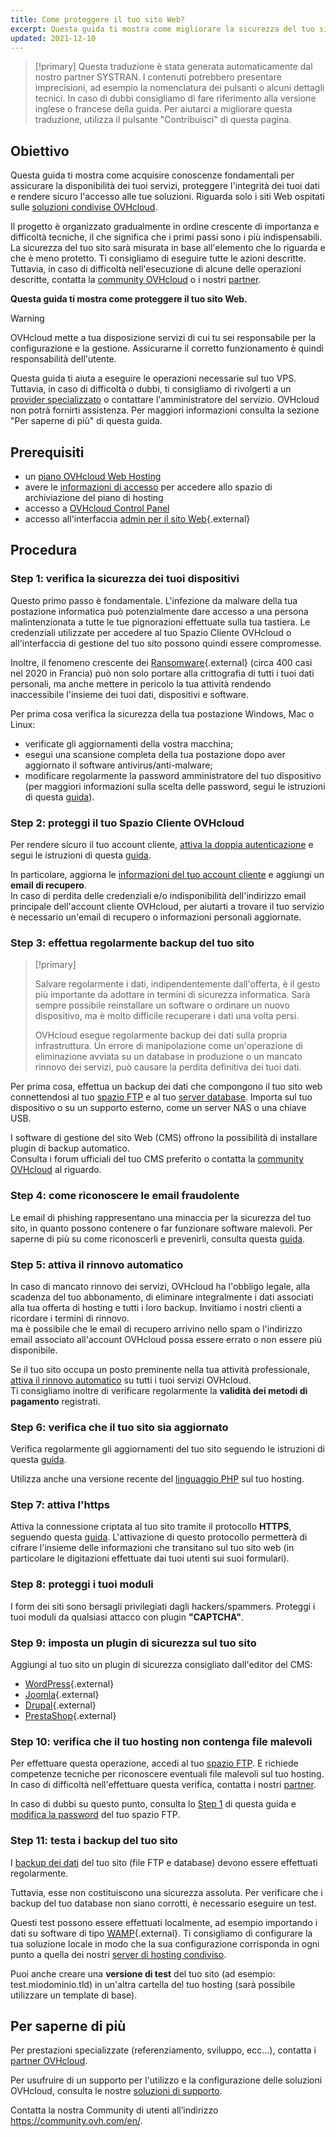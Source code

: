 ```yaml
---
title: Come proteggere il tuo sito Web?
excerpt: Questa guida ti mostra come migliorare la sicurezza del tuo sito Web
updated: 2021-12-10
---
```


> [!primary]
> Questa traduzione è stata generata automaticamente dal nostro partner SYSTRAN. I contenuti potrebbero presentare imprecisioni, ad esempio la nomenclatura dei pulsanti o alcuni dettagli tecnici. In caso di dubbi consigliamo di fare riferimento alla versione inglese o francese della guida. Per aiutarci a migliorare questa traduzione, utilizza il pulsante "Contribuisci" di questa pagina.
>

## Obiettivo

Questa guida ti mostra come acquisire conoscenze fondamentali per assicurare la disponibilità dei tuoi servizi, proteggere l'integrità dei tuoi dati e rendere sicuro l'accesso alle tue soluzioni. Riguarda solo i siti Web ospitati sulle [soluzioni condivise OVHcloud](https://www.ovhcloud.com/it/web-hosting/).

Il progetto è organizzato gradualmente in ordine crescente di importanza e difficoltà tecniche, il che significa che i primi passi sono i più indispensabili. La sicurezza del tuo sito sarà misurata in base all'elemento che lo riguarda e che è meno protetto. Ti consigliamo di eseguire tutte le azioni descritte. Tuttavia, in caso di difficoltà nell'esecuzione di alcune delle operazioni descritte, contatta la [community OVHcloud](https://community.ovh.com/en/) o i nostri [partner](https://partner.ovhcloud.com/it/directory/).

**Questa guida ti mostra come proteggere il tuo sito Web.**

> [!warning]
>
> OVHcloud mette a tua disposizione servizi di cui tu sei responsabile per la configurazione e la gestione. Assicurarne il corretto funzionamento è quindi responsabilità dell'utente.
>
> Questa guida ti aiuta a eseguire le operazioni necessarie sul tuo VPS. Tuttavia, in caso di difficoltà o dubbi, ti consigliamo di rivolgerti a un [provider specializzato](https://partner.ovhcloud.com/it/directory/) o contattare l'amministratore del servizio. OVHcloud non potrà fornirti assistenza. Per maggiori informazioni consulta la sezione "Per saperne di più" di questa guida.
>

## Prerequisiti

- un [piano OVHcloud Web Hosting](https://www.ovhcloud.com/it/web-hosting/)
- avere le [informazioni di accesso](/pages/web/hosting/ftp_connection#step-1-recupera-i-dati-necessari-a-effettuare-laccesso) per accedere allo spazio di archiviazione del piano di hosting
- accesso a [OVHcloud Control Panel](https://www.ovh.com/auth/?action=gotomanager&from=https://www.ovh.it/&ovhSubsidiary=it)
- accesso all'interfaccia [admin per il sito Web](https://codex.wordpress.org/it:Primi_passi_con_WordPress){.external}

## Procedura

### Step 1: verifica la sicurezza dei tuoi dispositivi <a name="local"></a>

Questo primo passo è fondamentale. L'infezione da malware della tua postazione informatica può potenzialmente dare accesso a una persona malintenzionata a tutte le tue pignorazioni effettuate sulla tua tastiera. Le credenziali utilizzate per accedere al tuo Spazio Cliente OVHcloud o all'interfaccia di gestione del tuo sito possono quindi essere compromesse.

Inoltre, il fenomeno crescente dei [Ransomware](https://www.commissariatodips.it/notizie/articolo/campagna-no-more-ransom/index.html){.external} (circa 400 casi nel 2020 in Francia) può non solo portare alla crittografia di tutti i tuoi dati personali, ma anche mettere in pericolo la tua attività rendendo inaccessibile l'insieme dei tuoi dati, dispositivi e software. 

Per prima cosa verifica la sicurezza della tua postazione Windows, Mac o Linux:

- verificate gli aggiornamenti della vostra macchina;
- esegui una scansione completa della tua postazione dopo aver aggiornato il software antivirus/anti-malware;
- modificare regolarmente la password amministratore del tuo dispositivo (per maggiori informazioni sulla scelta delle password, segui le istruzioni di questa [guida](/pages/account/customer/all_about_username#creare-una-password-solida-e-unica)).

### Step 2: proteggi il tuo Spazio Cliente OVHcloud

Per rendere sicuro il tuo account cliente, [attiva la doppia autenticazione](/pages/account_and_service_management/account_information/secure-ovhcloud-account-with-2fa) e segui le istruzioni di questa [guida](/pages/account_and_service_management/account_information/all_about_username).

In particolare, aggiorna le [informazioni del tuo account cliente](/pages/account/customer/all_about_username#modifica-le-tue-informazioni-personali) e aggiungi un **email di recupero**.<br>
In caso di perdita delle credenziali e/o indisponibilità dell'indirizzo email principale dell'account cliente OVHcloud, per aiutarti a trovare il tuo servizio è necessario un'email di recupero o informazioni personali aggiornate.

### Step 3: effettua regolarmente backup del tuo sito <a name="backup"></a>

> [!primary]
>
> Salvare regolarmente i dati, indipendentemente dall'offerta, è il gesto più importante da adottare in termini di sicurezza informatica. Sarà sempre possibile reinstallare un software o ordinare un nuovo dispositivo, ma è molto difficile recuperare i dati una volta persi.
>
> OVHcloud esegue regolarmente backup dei dati sulla propria infrastruttura. Un errore di manipolazione come un'operazione di eliminazione avviata su un database in produzione o un mancato rinnovo dei servizi, può causare la perdita definitiva dei tuoi dati.
>

Per prima cosa, effettua un backup dei dati che compongono il tuo sito web connettendosi al tuo [spazio FTP](/pages/web_cloud/web_hosting/ftp_connection) e al tuo [server database](/pages/web_cloud/web_hosting/sql_database_export). Importa sul tuo dispositivo o su un supporto esterno, come un server NAS o una chiave USB.

I software di gestione del sito Web (CMS) offrono la possibilità di installare plugin di backup automatico.<br>
Consulta i forum ufficiali del tuo CMS preferito o contatta la [community OVHcloud](https://community.ovh.com/en/) al riguardo.

### Step 4: come riconoscere le email fraudolente

Le email di phishing rappresentano una minaccia per la sicurezza del tuo sito, in quanto possono contenere o far funzionare software malevoli. Per saperne di più su come riconoscerli e prevenirli, consulta questa [guida](/pages/account_and_service_management/account_information/phishing_care).

### Step 5: attiva il rinnovo automatico

In caso di mancato rinnovo dei servizi, OVHcloud ha l'obbligo legale, alla scadenza del tuo abbonamento, di eliminare integralmente i dati associati alla tua offerta di hosting e tutti i loro backup. Invitiamo i nostri clienti a ricordare i termini di rinnovo.<br>
ma è possibile che le email di recupero arrivino nello spam o l'indirizzo email associato all'account OVHcloud possa essere errato o non essere più disponibile.

Se il tuo sito occupa un posto preminente nella tua attività professionale, [attiva il rinnovo automatico](/pages/account/billing/how_to_use_automatic_renewal#accedere-alle-impostazioni-dei-servizi) su tutti i tuoi servizi OVHcloud.<br>
Ti consigliamo inoltre di verificare regolarmente la **validità dei metodi di pagamento** registrati.

### Step 6: verifica che il tuo sito sia aggiornato

Verifica regolarmente gli aggiornamenti del tuo sito seguendo le istruzioni di questa [guida](/pages/web/hosting/diagnostic_403_forbidden#22-aggiorna-il-sito-internet).

Utilizza anche una versione recente del [linguaggio PHP](/pages/web_cloud/web_hosting/configure_your_web_hosting) sul tuo hosting.

### Step 7: attiva l'https

Attiva la connessione criptata al tuo sito tramite il protocollo **HTTPS**, seguendo questa [guida](/pages/web_cloud/web_hosting/ssl-activate-https-website). L'attivazione di questo protocollo permetterà di cifrare l'insieme delle informazioni che transitano sul tuo sito web (in particolare le digitazioni effettuate dai tuoi utenti sui suoi formulari).

### Step 8: proteggi i tuoi moduli

I form dei siti sono bersagli privilegiati dagli hackers/spammers. Proteggi i tuoi moduli da qualsiasi attacco con plugin **"CAPTCHA"**.

### Step 9: imposta un plugin di sicurezza sul tuo sito

Aggiungi al tuo sito un plugin di sicurezza consigliato dall'editor del CMS:

- [WordPress](https://it.wordpress.org){.external}
- [Joomla](https://downloads.joomla.org/it/){.external}
- [Drupal](http://www.drupalitalia.org/){.external}
- [PrestaShop](https://www.prestashop.com/it){.external}

### Step 10: verifica che il tuo hosting non contenga file malevoli

Per effettuare questa operazione, accedi al tuo [spazio FTP](/pages/web_cloud/web_hosting/ftp_connection). E richiede competenze tecniche per riconoscere eventuali file malevoli sul tuo hosting. In caso di difficoltà nell'effettuare questa verifica, contatta i nostri [partner](https://partner.ovhcloud.com/it/directory/).

In caso di dubbi su questo punto, consulta lo [Step 1](#local) di questa guida e [modifica la password](/pages/web_cloud/web_hosting/ftp_change_password) del tuo spazio FTP.

### Step 11: testa i backup del tuo sito

I [backup dei dati](#backup) del tuo sito (file FTP e database) devono essere effettuati regolarmente.

Tuttavia, esse non costituiscono una sicurezza assoluta. Per verificare che i backup del tuo database non siano corrotti, è necessario eseguire un test.

Questi test possono essere effettuati localmente, ad esempio importando i dati su software di tipo [WAMP](https://www.wampserver.com/){.external}. Ti consigliamo di configurare la tua soluzione locale in modo che la sua configurazione corrisponda in ogni punto a quella dei nostri [server di hosting condiviso](https://webhosting-infos.hosting.ovh.net/).

Puoi anche creare una **versione di test** del tuo sito (ad esempio: test.miodominio.tld) in un'altra cartella del tuo hosting (sarà possibile utilizzare un template di base).

## Per saperne di più <a name="gofurther"></a>

Per prestazioni specializzate (referenziamento, sviluppo, ecc...), contatta i [partner OVHcloud](https://partner.ovhcloud.com/it/directory/).

Per usufruire di un supporto per l'utilizzo e la configurazione delle soluzioni OVHcloud, consulta le nostre [soluzioni di supporto](https://www.ovhcloud.com/it/support-levels/).

Contatta la nostra Community di utenti all’indirizzo <https://community.ovh.com/en/>.
